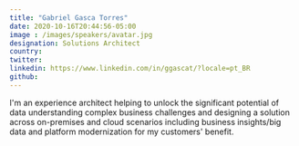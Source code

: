 ```yaml
---
title: "Gabriel Gasca Torres"
date: 2020-10-16T20:44:56-05:00
image : /images/speakers/avatar.jpg
designation: Solutions Architect
country: 
twitter: 
linkedin: https://www.linkedin.com/in/ggascat/?locale=pt_BR
github: 
---
```


I'm an experience architect helping to unlock the significant potential of data understanding complex business challenges and designing a solution across on-premises and cloud scenarios including business insights/big data and platform modernization for my customers' benefit.

